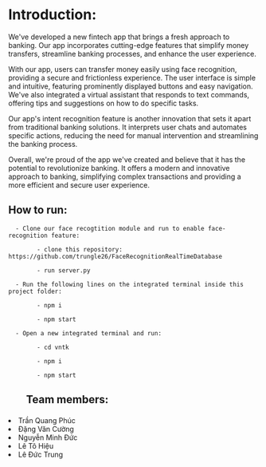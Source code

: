 <h1>Introduction:</h1>

<p>We've developed a new fintech app that brings a fresh approach to banking. Our app incorporates cutting-edge features that simplify money transfers, streamline banking processes, and enhance the user experience.</p>
      
      
<p>With our app, users can transfer money easily using face recognition, providing a secure and frictionless experience. The user interface is simple and intuitive, featuring prominently displayed buttons and easy navigation. We've also integrated a virtual assistant that responds to text commands, offering tips and suggestions on how to do specific tasks.</p>
      

<p>Our app's intent recognition feature is another innovation that sets it apart from traditional banking solutions. It interprets user chats and automates specific actions, reducing the need for manual intervention and streamlining the banking process.</p>
      

<p>Overall, we're proud of the app we've created and believe that it has the potential to revolutionize banking. It offers a modern and innovative approach to banking, simplifying complex transactions and providing a more efficient and secure user experience.</p>
      
<h2>How to run:</h2>

      - Clone our face recogtition module and run to enable face-recognition feature:
      
            - clone this repository: https://github.com/trungle26/FaceRecognitionRealTimeDatabase
            
            - run server.py
            
      - Run the following lines on the integrated terminal inside this project folder:
      
            - npm i
            
            - npm start
            
      - Open a new integrated terminal and run:
      
            - cd vntk
            
            - npm i
            
            - npm start
            
<h2><ul>Team members:</ul></h2>
      <li>Trần Quang Phúc</li>
      <li>Đặng Văn Cường</li>
      <li>Nguyễn Minh Đức</li>
      <li>Lê Tô Hiệu</li>
      <li>Lê Đức Trung</li>
